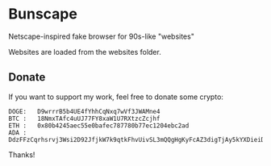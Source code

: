 # Bunscape
Netscape-inspired fake browser for 90s-like "websites"

Websites are loaded from the websites folder.

## Donate
If you want to support my work, feel free to donate some crypto:

```
DOGE:   D9wrrrB5b4UE4fYhhCqNxq7wVf3JWAMne4
BTC :   18NmxTAfc4uUJ77FY8xaW1U7RXtzcZcjhf
ETH :   0x80b4245aec55e0bafec787780b77ec1204ebc2ad
ADA :   DdzFFzCqrhsrvj3Wsi2D92JfjkW7k9qtkFhvUivSL3mQQgHgKyFcAZ3digTjAy5kYXDieiDnARs7ANFi55QGzgDVSYmX3PRYupkpfqSh
```

Thanks!